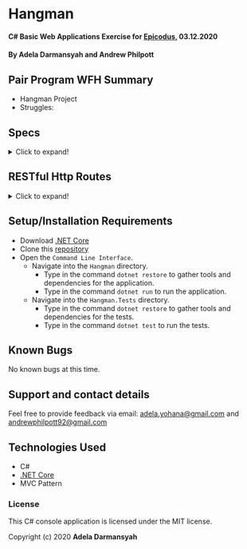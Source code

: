 # Hangman

#### C# Basic Web Applications Exercise for [Epicodus](https://www.epicodus.com/), 03.12.2020

#### By **Adela Darmansyah and Andrew Philpott**

## Pair Program WFH Summary

* Hangman Project
* Struggles:

## Specs

<details>
  <summary>Click to expand!</summary>

| Spec | `Console` Input | `Console` Output |
| :-------------     | :------------- | :------------- |
| **Test** | input | output |
| **Test** | input | output |


</details>

## RESTful Http Routes

<details>
  <summary>Click to expand!</summary>
| Route Name | URL Path | HTTP Method | Purpose |
| :--------- | :------- | :---------- | :------- |
| Index | /game | GET | Displays the hangman and guessed letters |
| Show | /game/{id} | GET | Displays end of game |

| Index | /guess | GET | Displays a list of all guesses |
| New | /guess/new | GET | Offers a form for user to input their guess (1 letter) |
| Create | /guess | POST | Create a new guess object |
| Show | / |
| Index | / |
</details>

## Setup/Installation Requirements

* Download [.NET Core](https://dotnet.microsoft.com/download/dotnet-core/)
* Clone this [repository](https://github.com/ayohana/anagram.git/)
* Open the `Command Line Interface`.
  * Navigate into the `Hangman` directory.
    * Type in the command `dotnet restore` to gather tools and dependencies for the application.
    * Type in the command `dotnet run` to run the application.
  * Navigate into the `Hangman.Tests` directory.
    * Type in the command `dotnet restore` to gather tools and dependencies for the tests.
    * Type in the command `dotnet test` to run the tests. 

## Known Bugs

No known bugs at this time.

## Support and contact details

Feel free to provide feedback via email: adela.yohana@gmail.com and andrewphilpott92@gmail.com

## Technologies Used

* C#
* [.NET Core](https://dotnet.microsoft.com/download/dotnet-core/)
* MVC Pattern

### License

This C# console application is licensed under the MIT license.

Copyright (c) 2020 **Adela Darmansyah**
